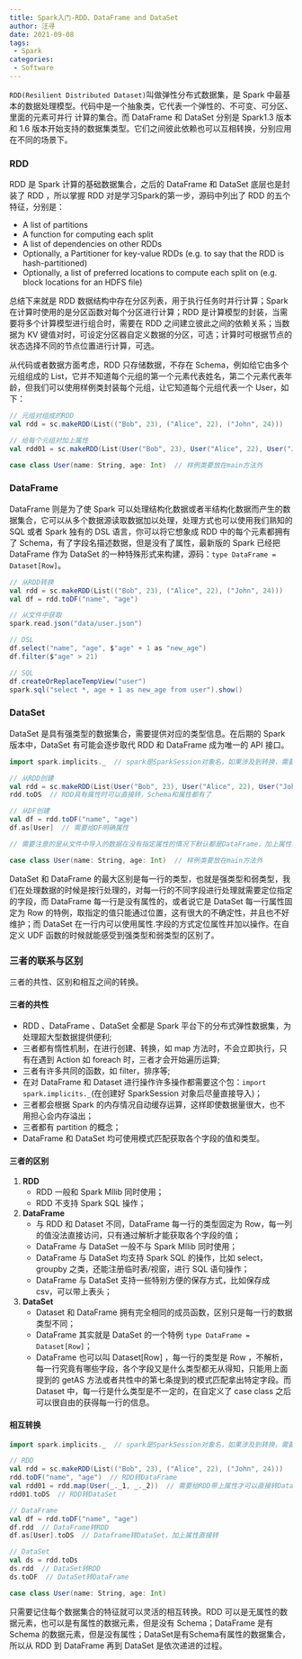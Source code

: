 ```yaml
---
title: Spark入门-RDD、DataFrame and DataSet
author: 汪寻
date: 2021-09-08
tags:
 - Spark
categories:
 - Software
---
```


`RDD(Resilient Distributed Dataset)`叫做弹性分布式数据集，是 Spark 中最基本的数据处理模型。代码中是一个抽象类，它代表一个弹性的、不可变、可分区、里面的元素可并行 计算的集合。而 DataFrame 和 DataSet 分别是 Spark1.3 版本和 1.6 版本开始支持的数据集类型。它们之间彼此依赖也可以互相转换，分别应用在不同的场景下。

<!-- more -->

### RDD

RDD 是 Spark 计算的基础数据集合，之后的 DataFrame 和 DataSet 底层也是封装了 RDD ，所以掌握 RDD 对是学习Spark的第一步，源码中列出了 RDD 的五个特征，分别是：

- A list of partitions
- A function for computing each split
- A list of dependencies on other RDDs
- Optionally, a Partitioner for key-value RDDs (e.g. to say that the RDD is hash-partitioned)
- Optionally, a list of preferred locations to compute each split on (e.g. block locations for an HDFS file)

总结下来就是 RDD 数据结构中存在分区列表，用于执行任务时并行计算；Spark 在计算时使用的是分区函数对每个分区进行计算；RDD 是计算模型的封装，当需要将多个计算模型进行组合时，需要在 RDD 之间建立彼此之间的依赖关系；当数据为 KV 键值对时，可设定分区器自定义数据的分区，可选；计算时可根据节点的状态选择不同的节点位置进行计算，可选。

从代码或者数据方面考虑，RDD 只存储数据，不存在 Schema，例如给它由多个元组组成的 List，它并不知道每个元组的第一个元素代表姓名，第二个元素代表年龄，但我们可以使用样例类封装每个元组，让它知道每个元组代表一个 User，如下：

```scala
// 元组对组成的RDD
val rdd = sc.makeRDD(List(("Bob", 23), ("Alice", 22), ("John", 24)))

// 给每个元组对加上属性
val rdd01 = sc.makeRDD(List(User("Bob", 23), User("Alice", 22), User("John", 24)))

case class User(name: String, age: Int)  // 样例类要放在main方法外
```

### DataFrame

DataFrame 则是为了使 Spark 可以处理结构化数据或者半结构化数据而产生的数据集合，它可以从多个数据源读取数据加以处理，处理方式也可以使用我们熟知的 SQL 或者 Spark 独有的 DSL 语言，你可以将它想象成 RDD 中的每个元素都拥有了 Schema，有了字段名描述数据，但是没有了属性，最新版的 Spark 已经把 DataFrame 作为 DataSet 的一种特殊形式来构建，源码：`type DataFrame = Dataset[Row]`。

```scala
// 从RDD转换
val rdd = sc.makeRDD(List(("Bob", 23), ("Alice", 22), ("John", 24)))
val df = rdd.toDF("name", "age")

// 从文件中获取
spark.read.json("data/user.json")

// DSL
df.select("name", "age", $"age" + 1 as "new_age")
df.filter($"age" > 21)

// SQL
df.createOrReplaceTempView("user")
spark.sql("select *, age + 1 as new_age from user").show()
```

### DataSet

DataSet 是具有强类型的数据集合，需要提供对应的类型信息。在后期的 Spark 版本中，DataSet 有可能会逐步取代 RDD 和 DataFrame 成为唯一的 API 接口。

```scala
import spark.implicits._  // spark是SparkSession对象名，如果涉及到转换，需要引入转换规则

// 从RDD创建
val rdd = sc.makeRDD(List(User("Bob", 23), User("Alice", 22), User("John", 24)))
rdd.toDS  // RDD具有属性时可以直接转，Schema和属性都有了

// 从DF创建
val df = rdd.toDF("name", "age")
df.as[User]  // 需要给DF明确属性

// 需要注意的是从文件中导入的数据在没有指定属性的情况下默认都是DataFrame，加上属性转换就可以转换为DataSet

case class User(name: String, age: Int)  // 样例类要放在main方法外
```

DataSet 和 DataFrame 的最大区别是每一行的类型，也就是强类型和弱类型，我们在处理数据的时候是按行处理的，对每一行的不同字段进行处理就需要定位指定的字段，而 DataFrame 每一行是没有属性的，或者说它是 DataSet 每一行属性固定为 Row 的特例，取指定的值只能通过位置，这有很大的不确定性，并且也不好维护；而 DataSet 在一行内可以使用属性.字段的方式定位属性并加以操作。在自定义 UDF 函数的时候就能感受到强类型和弱类型的区别了。

### 三者的联系与区别

三者的共性、区别和相互之间的转换。

#### 三者的共性

- RDD 、DataFrame 、DataSet 全都是 Spark 平台下的分布式弹性数据集，为处理超大型数据提供便利;
- 三者都有惰性机制，在进行创建、转换，如 map 方法时，不会立即执行，只有在遇到 Action 如 foreach 时，三者才会开始遍历运算;
- 三者有许多共同的函数，如 filter，排序等;
- 在对 DataFrame 和 Dataset 进行操作许多操作都需要这个包：`import spark.implicits._`(在创建好 SparkSession  对象后尽量直接导入)；
- 三者都会根据 Spark 的内存情况自动缓存运算，这样即使数据量很大，也不用担心会内存溢出；
- 三者都有 partition 的概念；
- DataFrame 和 DataSet 均可使用模式匹配获取各个字段的值和类型。

#### 三者的区别

1. **RDD**
   - RDD 一般和 Spark Mllib 同时使用；
   - RDD 不支持 Spark SQL 操作；
2. **DataFrame**
   - 与 RDD 和 Dataset 不同，DataFrame 每一行的类型固定为 Row，每一列的值没法直接访问，只有通过解析才能获取各个字段的值；
   - DataFrame 与 DataSet 一般不与 Spark Mllib 同时使用；
   - DataFrame 与 DataSet 均支持 Spark SQL 的操作，比如 select，groupby 之类，还能注册临时表/视窗，进行 SQL 语句操作；
   - DataFrame 与 DataSet 支持一些特别方便的保存方式，比如保存成 csv，可以带上表头；
3. **DataSet**
   - Dataset 和 DataFrame 拥有完全相同的成员函数，区别只是每一行的数据类型不同；
   - DataFrame 其实就是 DataSet 的一个特例 `type DataFrame = Dataset[Row]`；
   - DataFrame 也可以叫 Dataset[Row] ，每一行的类型是 Row ，不解析，每一行究竟有哪些字段，各个字段又是什么类型都无从得知，只能用上面提到的 getAS 方法或者共性中的第七条提到的模式匹配拿出特定字段。而 Dataset 中，每一行是什么类型是不一定的，在自定义了 case class 之后可以很自由的获得每一行的信息。

#### 相互转换

```scala
import spark.implicits._  // spark是SparkSession对象名，如果涉及到转换，需要引入转换规则

// RDD
val rdd = sc.makeRDD(List(("Bob", 23), ("Alice", 22), ("John", 24)))
rdd.toDF("name", "age")  // RDD转DataFrame
val rdd01 = rdd.map(User(_._1, _._2))  // 需要给RDD带上属性才可以直接转DataSet
rdd01.toDS  // RDD转DataSet

// DataFrame
val df = rdd.toDF("name", "age")
df.rdd  // DataFrame转RDD
df.as[User].toDS  // Dataframe转DataSet，加上属性直接转

// DataSet
val ds = rdd.toDs
ds.rdd  // DataSet转RDD
ds.toDF  // DataSet转DataFrame

case class User(name: String, age: Int)
```

只需要记住每个数据集合的特征就可以灵活的相互转换。RDD 可以是无属性的数据元素，也可以是有属性的数据元素，但是没有 Schema；DataFrame 是有 Schema 的数据元素，但是没有属性；DataSet是有Schema有属性的数据集合，所以从 RDD 到 DataFrame 再到 DataSet 是依次递进的过程。

